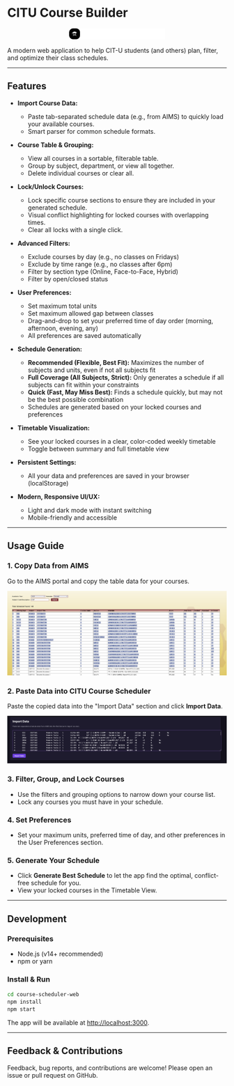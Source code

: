 # CITU Course Builder

<p align="center">
  <img src="course-scheduler-web/src/assets/cit-u-course-builder-logo.svg" alt="CIT-U Course Builder Logo" width="220" />
</p>

A modern web application to help CIT-U students (and others) plan, filter, and optimize their class schedules.

---

## Features

- **Import Course Data:**
  - Paste tab-separated schedule data (e.g., from AIMS) to quickly load your available courses.
  - Smart parser for common schedule formats.

- **Course Table & Grouping:**
  - View all courses in a sortable, filterable table.
  - Group by subject, department, or view all together.
  - Delete individual courses or clear all.

- **Lock/Unlock Courses:**
  - Lock specific course sections to ensure they are included in your generated schedule.
  - Visual conflict highlighting for locked courses with overlapping times.
  - Clear all locks with a single click.

- **Advanced Filters:**
  - Exclude courses by day (e.g., no classes on Fridays)
  - Exclude by time range (e.g., no classes after 6pm)
  - Filter by section type (Online, Face-to-Face, Hybrid)
  - Filter by open/closed status

- **User Preferences:**
  - Set maximum total units
  - Set maximum allowed gap between classes
  - Drag-and-drop to set your preferred time of day order (morning, afternoon, evening, any)
  - All preferences are saved automatically

- **Schedule Generation:**
  - **Recommended (Flexible, Best Fit):** Maximizes the number of subjects and units, even if not all subjects fit
  - **Full Coverage (All Subjects, Strict):** Only generates a schedule if all subjects can fit within your constraints
  - **Quick (Fast, May Miss Best):** Finds a schedule quickly, but may not be the best possible combination
  - Schedules are generated based on your locked courses and preferences

- **Timetable Visualization:**
  - See your locked courses in a clear, color-coded weekly timetable
  - Toggle between summary and full timetable view

- **Persistent Settings:**
  - All your data and preferences are saved in your browser (localStorage)

- **Modern, Responsive UI/UX:**
  - Light and dark mode with instant switching
  - Mobile-friendly and accessible

---

## Usage Guide

### 1. Copy Data from AIMS

Go to the AIMS portal and copy the table data for your courses.

![Guide to copying data from AIMS](course-scheduler-web/src/assets/Guide1.PNG)

### 2. Paste Data into CITU Course Scheduler

Paste the copied data into the "Import Data" section and click **Import Data**.

![Guide to pasting data into CITUCourseBuilder](course-scheduler-web/src/assets/Guide2.PNG)

### 3. Filter, Group, and Lock Courses

- Use the filters and grouping options to narrow down your course list.
- Lock any courses you must have in your schedule.

### 4. Set Preferences

- Set your maximum units, preferred time of day, and other preferences in the User Preferences section.

### 5. Generate Your Schedule

- Click **Generate Best Schedule** to let the app find the optimal, conflict-free schedule for you.
- View your locked courses in the Timetable View.

---

## Development

### Prerequisites

- Node.js (v14+ recommended)
- npm or yarn

### Install & Run

```bash
cd course-scheduler-web
npm install
npm start
```

The app will be available at [http://localhost:3000](http://localhost:3000).

---

## Feedback & Contributions

Feedback, bug reports, and contributions are welcome! Please open an issue or pull request on GitHub.
